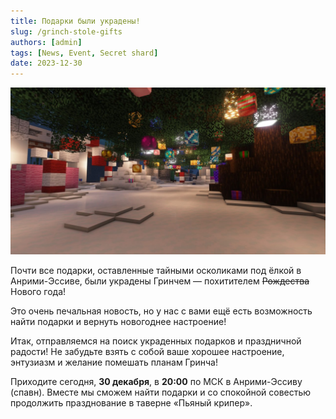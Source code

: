 ```yaml
---
title: Подарки были украдены!
slug: /grinch-stole-gifts
authors: [admin]
tags: [News, Event, Secret shard]
date: 2023-12-30
---
```


![Подарки пропали из-под елки в Анрими-Эссиве на HardShard](./img/grinch-ukral-podarki-na-hardshard.jpg)

Почти все подарки, оставленные тайными осколиками под ёлкой в Анрими-Эссиве, были украдены Гринчем — похитителем ~~Рождества~~ Нового года!

<!-- truncate -->

Это очень печальная новость, но у нас с вами ещё есть возможность найти подарки и вернуть новогоднее настроение!

Итак, отправляемся на поиск украденных подарков и праздничной радости! Не забудьте взять с собой ваше хорошее настроение, энтузиазм и желание помешать планам Гринча!

Приходите сегодня, **30 декабря**, в **20:00** по МСК в Анрими-Эссиву (спавн). Вместе мы сможем найти подарки и со спокойной совестью продолжить празднование в таверне «Пьяный крипер».

